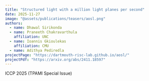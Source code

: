 ```yaml
---
title: "Structured light with a million light planes per second"
date: 2025-11-27
image: "@assets/publications/teasers/aosl.png"
authors:
  - name: Dhawal Sirikonda
  - name: Praneeth Chakravarthula
    affiliation: UNC
  - name: Ioannis Gkioulekas
    affiliation: CMU
  - name: Adithya Pediredla
projectPage: "https://dartmouth-risc-lab.github.io/aosl/"
projectPdf: "https://arxiv.org/abs/2411.18597"
---
```


ICCP 2025 (TPAMI Special Issue)